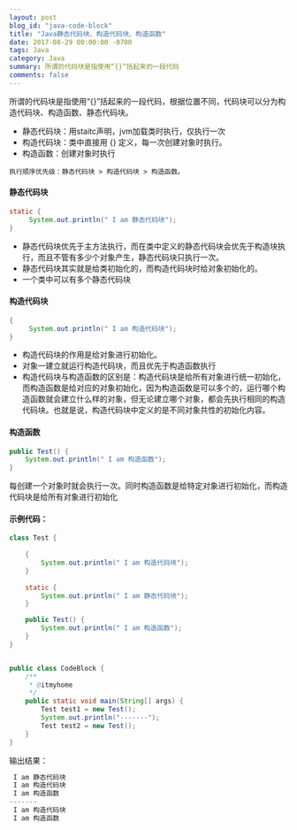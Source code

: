 ```yaml
---
layout: post
blog_id: "java-code-block"
title: "Java静态代码块、构造代码块、构造函数"
date: 2017-08-29 00:00:00 -0700
tags: Java
category: Java
summary: 所谓的代码块是指使用“{}”括起来的一段代码
comments: false
---
```


所谓的代码块是指使用“{}”括起来的一段代码，根据位置不同，代码块可以分为构造代码块、构造函数、静态代码块。

+ 静态代码块：用staitc声明，jvm加载类时执行，仅执行一次
+ 构造代码块：类中直接用 {} 定义，每一次创建对象时执行。
+ 构造函数：创建对象时执行

`执行顺序优先级：静态代码块 > 构造代码块 > 构造函数。`


#### 静态代码块

```java
static {
     System.out.println(" I am 静态代码块");
}
```

+ 静态代码块优先于主方法执行，而在类中定义的静态代码块会优先于构造块执行，而且不管有多少个对象产生，静态代码块只执行一次。
+ 静态代码块其实就是给类初始化的，而构造代码块时给对象初始化的。
+ 一个类中可以有多个静态代码块


#### 构造代码块

```java
{
     System.out.println(" I am 构造代码块");
}
```

+ 构造代码块的作用是给对象进行初始化。
+ 对象一建立就运行构造代码块，而且优先于构造函数执行
+ 构造代码块与构造函数的区别是：构造代码块是给所有对象进行统一初始化，而构造函数是给对应的对象初始化，因为构造函数是可以多个的，运行哪个构造函数就会建立什么样的对象，但无论建立哪个对象，都会先执行相同的构造代码块。也就是说，构造代码块中定义的是不同对象共性的初始化内容。


#### 构造函数

```java
public Test() {
	System.out.println(" I am 构造函数");
}
```

每创建一个对象时就会执行一次。同时构造函数是给特定对象进行初始化，而构造代码块是给所有对象进行初始化

#### 示例代码：

```java
class Test {
    
    {
        System.out.println(" I am 构造代码块");
    }
	
	static {
        System.out.println(" I am 静态代码块");
    }

    public Test() {
        System.out.println(" I am 构造函数");
    }
}


public class CodeBlock {
    /**
     * @itmyhome
     */
    public static void main(String[] args) {
        Test test1 = new Test();
        System.out.println("-------");
        Test test2 = new Test();
    }
}
```

输出结果：

```java
 I am 静态代码块
 I am 构造代码块
 I am 构造函数
-------
 I am 构造代码块
 I am 构造函数
```